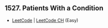 ## 1527. Patients With a Condition

-  [LeetCode](https://leetcode.com/problems/patients-with-a-condition/) | [LeetCode CH](https://leetcode.cn/problems/patients-with-a-condition/) (Easy)
